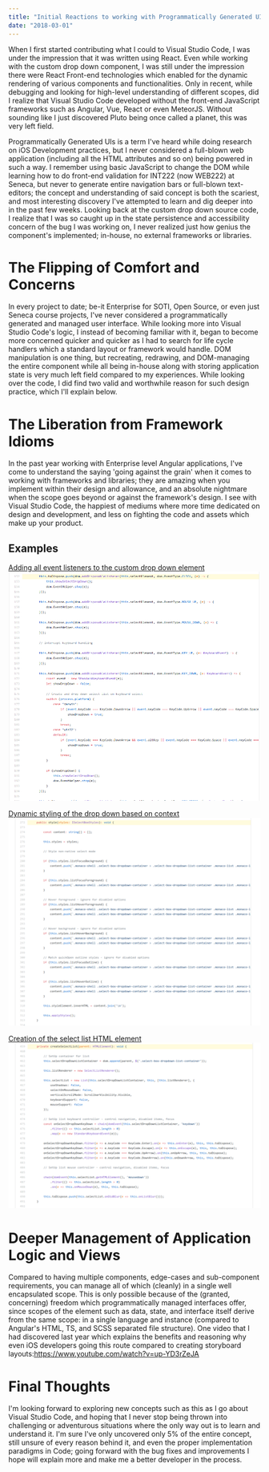 ```yaml
---
title: "Initial Reactions to working with Programmatically Generated UIs in Visual Studio Code"
date: "2018-03-01"
---
```


When I first started contributing what I could to Visual Studio Code, I was under the impression that it was written using React. Even while working with the custom drop down component, I was still under the impression there were React Front-end technologies which enabled for the dynamic rendering of various components and functionalities. Only in recent, while debugging and looking for high-level understanding of different scopes, did I realize that Visual Studio Code developed without the front-end JavaScript frameworks such as Angular, Vue, React or even MeteorJS. Without sounding like I just discovered Pluto being once called a planet, this was very left field.

Programmatically Generated UIs is a term I've heard while doing research on iOS Development practices, but I never considered a full-blown web application (including all the HTML attributes and so on) being powered in such a way. I remember using basic JavaScript to change the DOM while learning how to do front-end validation for INT222 (now WEB222) at Seneca, but never to generate entire navigation bars or full-blown text-editors; the concept and understanding of said concept is both the scariest, and most interesting discovery I've attempted to learn and dig deeper into in the past few weeks. Looking back at the custom drop down source code, I realize that I was so caught up in the state persistence and accessibility concern of the bug I was working on, I never realized just how genius the component's implemented; in-house, no external frameworks or libraries.

# The Flipping of Comfort and Concerns

In every project to date; be-it Enterprise for SOTI, Open Source, or even just Seneca course projects, I've never considered a programmatically generated and managed user interface. While looking more into Visual Studio Code's logic, I instead of becoming familiar with it, began to become more concerned quicker and quicker as I had to search for life cycle handlers which a standard layout or framework would handle. DOM manipulation is one thing, but recreating, redrawing, and DOM-managing the entire component while all being in-house along with storing application state is very much left field compared to my experiences. While looking over the code, I did find two valid and worthwhile reason for such design practice, which I'll explain below.

# The Liberation from Framework Idioms

In the past year working with Enterprise level Angular applications, I've come to understand the saying 'going against the grain' when it comes to working with frameworks and libraries; they are amazing when you implement within their design and allowance, and an absolute nightmare when the scope goes beyond or against the framework's design. I see with Visual Studio Code, the happiest of mediums where more time dedicated on design and development, and less on fighting the code and assets which make up your product.

## Examples

[Adding all event listeners to the custom drop down element](https://github.com/Microsoft/vscode/blob/9a5b6ebc08d530463203c75a92e0ea49b6becc73/src/vs/base/browser/ui/selectBox/selectBoxCustom.ts#L152) [![](images/SelectCustom1.png)](http://raygervais.ca/wp-content/uploads/2018/02/SelectCustom1.png)

[Dynamic styling of the drop down based on context](https://github.com/Microsoft/vscode/blob/9a5b6ebc08d530463203c75a92e0ea49b6becc73/src/vs/base/browser/ui/selectBox/selectBoxCustom.ts#L272) [![](images/Select-Custom-Example-2-1024x842.png)](http://raygervais.ca/wp-content/uploads/2018/02/Select-Custom-Example-2.png)

[Creation of the select list HTML element](https://github.com/Microsoft/vscode/blob/9a5b6ebc08d530463203c75a92e0ea49b6becc73/src/vs/base/browser/ui/selectBox/selectBoxCustom.ts#L459) [![](images/Select-Custom-Example-3-1024x672.png)](http://raygervais.ca/wp-content/uploads/2018/02/Select-Custom-Example-3.png)

# Deeper Management of Application Logic and Views

Compared to having multiple components, edge-cases and sub-component requirements, you can manage all of which (cleanly) in a single well encapsulated scope. This is only possible because of the (granted, concerning) freedom which programmatically managed interfaces offer, since scopes of the element such as data, state, and interface itself derive from the same scope: in a single language and instance (compared to Angular's HTML, TS, and SCSS separated file structure). One video that I had discovered last year which explains the benefits and reasoning why even iOS developers going this route compared to creating storyboard layouts:https://www.youtube.com/watch?v=up-YD3rZeJA

# Final Thoughts

I'm looking forward to exploring new concepts such as this as I go about Visual Studio Code, and hoping that I never stop being thrown into challenging or adventurous situations where the only way out is to learn and understand it. I'm sure I've only uncovered only 5% of the entire concept, still unsure of every reason behind it, and even the proper implementation paradigms in Code; going forward with the bug fixes and improvements I hope will explain more and make me a better developer in the process.
